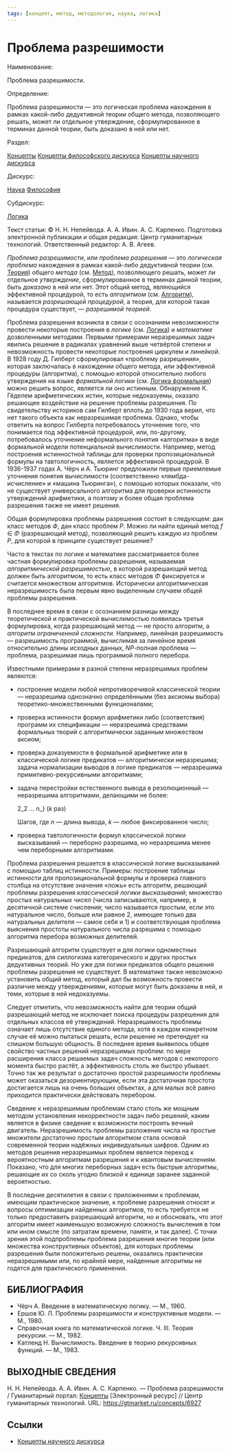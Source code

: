 ```yaml
---
tags: [концепт, метод, методология, наука, логика]
---
```

# Проблема разрешимости

Наименование:

Проблема разрешимости.

Определение:

Проблема разрешимости — это логическая проблема нахождения в рамках какой-либо дедуктивной теории общего метода, позволяющего решать, может ли отдельное утверждение, сформулированное в терминах данной теории, быть доказано в ней или нет.

Раздел:

[Концепты](https://gtmarket.ru/concepts/)  [Концепты философского дискурса](https://gtmarket.ru/concepts/philosophical-concepts) [Концепты научного дискурса](https://gtmarket.ru/concepts/scientific-concepts)

Дискурс:

[Наука](https://gtmarket.ru/concepts/6860) [Философия](https://gtmarket.ru/concepts/6862)

Субдискурс:

[Логика](https://gtmarket.ru/concepts/6892)

Текст статьи: © Н. Н. Непейвода. А. А. Ивин. А. С. Карпенко. Подготовка электронной публикации и общая редакция: Центр гуманитарных технологий. Ответственный редактор: А. В. Агеев.

_Проблема разрешимости_, или _проблема разрешения_ — это _логическая проблема_ нахождения в рамках какой-либо дедуктивной теории (см. [Теория](https://gtmarket.ru/concepts/6945)) общего _метода_ (см. [Метод](https://gtmarket.ru/concepts/6871)), позволяющего решать, может ли отдельное _утверждение_, сформулированное в терминах данной теории, быть _доказано_ в ней или нет. Этот общий метод, являющийся эффективной процедурой, то есть _алгоритмом_ (см. [Алгоритм](https://gtmarket.ru/concepts/7178)), называется _разрешающей процедурой_, а теория, для которой такая процедура существует, — _разрешимой теорией_.

Проблема разрешения возникла в связи с осознанием невозможности провести некоторые построения в _логике_ (см. [Логика](https://gtmarket.ru/concepts/6892)) и _математике_ дозволенными методами. Первыми примерами неразрешимых задач явились решение в радикалах уравнений выше четвёртой степени и невозможность провести некоторые построения циркулем и линейкой. В 1928 году Д. Гилберт сформулировал «проблему разрешения», которая заключалась в нахождении общего метода, или эффективной процедуры (алгоритма), с помощью которой относительно любого утверждения на языке _формальной логики_ (см. [Логика формальная](https://gtmarket.ru/concepts/7028)) можно решить вопрос, является ли оно истинным. Обнаружение К. Гёделем арифметических истин, которые недоказуемы, оказало решающее воздействие на решение проблемы разрешения. По свидетельству историков сам Гилберт вплоть до 1930 года верил, что нет такого объекта как неразрешимая проблема. Однако, чтобы ответить на вопрос Гилберта потребовалось уточнение того, что понимается под эффективной процедурой, или, по-другому, потребовалось уточнение неформального понятия «алгоритма» в виде формальной модели потенциальной вычислимости. Например, метод построения истинностной таблицы для проверки пропозициональной формулы на тавтологичность, является эффективной процедурой. В 1936-1937 годах А. Чёрч и А. Тьюринг предложили первые приемлемые уточнения понятия вычислимости (соответственно «лямбда-исчисление» и «машина Тьюринга»), с помощью которых показали, что не существует универсального алгоритма для проверки истинности утверждений арифметики, а поэтому и более общая проблема разрешения также не имеет решения.

Общая формулировка проблемы разрешения состоит в следующем: дан класс методов _Ф_, дан класс проблем _P_. Можно ли найти единый метод _f_ ∈ _Φ_ (разрешающий метод), позволяющий решить каждую из проблем _P_, для которой в принципе существует решение?

Часто в текстах по логике и математике рассматривается более частная формулировка проблемы разрешения, называемая _алгоритмической разрешимостью_, в которой разрешающий метод должен быть алгоритмом, то есть класс методов _Φ_ фиксируется и считается множеством алгоритмов. Исторически алгоритмическая неразрешимость была первым явно выделенным случаем общей проблемы разрешения.

В последнее время в связи с осознанием разницы между теоретической и практической вычислимостью появилась третья формулировка, когда разрешающий метод — не просто алгоритм, а _алгоритм ограниченной сложности_. Например, линейная разрешимость — разрешимость программой, вычислимая за линейное время относительно длины исходных данных, _NP_-полная проблема — проблема, разрешимая лишь программой полного перебора.

Известными примерами в разной степени неразрешимых проблем являются:

- построение модели любой непротиворечивой классической теории — неразрешима однозначно определёнными (без аксиомы выбора) теоретико-множественными функционалами;
- проверка истинности формул арифметики либо (соответствия) программ их спецификации — неразрешима средствами формальных теорий с алгоритмически заданным множеством аксиом;
- проверка доказуемости в формальной арифметике или в классической логике предикатов — алгоритмически неразрешима; задача нормализации выводов в логике предикатов — неразрешима примитивно-рекурсивными алгоритмами;
- задача перестройки естественного вывода в резолюционный — неразрешима алгоритмами, делающими не более:

    2_2 … n_} (_k_ раз)

    Шагов, где _n_ — длина вывода, _k_ — любое фиксированное число;

- проверка тавтологичности формул классической логики высказываний — переборно разрешима, но неразрешима менее чем переборными алгоритмами.

Проблема разрешения решается в классической логике высказываний с помощью таблиц истинности. Примеры: построение таблицы истинности для пропозициональной формулы и проверка главного столбца на отсутствие значения «ложь» есть алгоритм, решающий проблемы разрешения _классической логики высказываний_; множество простых натуральных чисел (числа записываются, например, в десятичной системе счисления; число называется простым, если это натуральное число, больше или равное 2, имеющее только два натуральных делителя — самое себя и 1) и соответствующая проблема выяснения простоты натурального числа разрешима с помощью алгоритма перебора возможных делителей.

Разрешающий алгоритм существует и для логики одноместных предикатов, для силлогизма категорического и других простых дедуктивных теорий. Но уже для логики предикатов общего решения проблемы разрешения не существует. В математике также невозможно установить общий метод, который дал бы возможность провести различие между утверждениями, которые могут быть доказаны в ней, и теми, которые в ней недоказуемы.

Следует отметить, что невозможность найти для теории общий разрешающий метод не исключает поиска процедуры разрешения для отдельных классов её утверждений. Неразрешимость проблемы означает лишь отсутствие единого метода, хотя в каждом конкретном случае её можно пытаться решать, если решение не претендует на слишком большую общность. В последнее время выявилось общее свойство частных решений неразрешимых проблем: по мере расширения класса решаемых задач сложность методов с некоторого момента быстро растёт, а эффективность столь же быстро убывает. Точно так же результат о достаточно простой разрешимости проблемы может оказаться дезориентирующим, если эта достаточная простота достигается лишь на очень больших объектах, а для малых всё равно приходится практически действовать перебором.

Сведение к неразрешимым проблемам стало столь же мощным методом установления некорректности задач либо решений, каким является в физике сведение к возможности построить вечный двигатель. Неразрешимость проблемы разложения числа на простые множители достаточно простым алгоритмом стала основой современной теории надёжных индивидуальных шифров. Одним из методов решения неразрешимых проблем является переход к вероятностным алгоритмам разрешения и к квантовым вычислениям. Показано, что для многих переборных задач есть быстрые алгоритмы, решающие их со сколь угодно близкой к единице заранее заданной вероятностью.

В последние десятилетия в связи с приложениями к проблемам, имеющим практическое значение, к проблеме разрешения относят и вопросы оптимизации найденных алгоритмов, то есть требуется не только предоставить разрешающий алгоритм, но и обосновать, что этот алгоритм имеет наименьшую возможную сложность вычисления в том или ином смысле (по затратам времени, памяти, и так далее). С точки зрения этой подпроблемы проблема разрешения многие теории (или множества конструктивных объектов), для которых проблемы разрешения были положительно решены, оказались практически неразрешимыми или, по крайней мере, найденные алгоритмы не годятся для практического применения.

## БИБЛИОГРАФИЯ

- Чёрч А. Введение в математическую логику. — М., 1960.
- Ершов Ю. Л. Проблемы разрешимости и конструктивные модели. — М., 1980.
- Справочная книга по математической логике. Ч. III. Теория рекурсии. — М., 1982.
- Катленд Н. Вычислимость. Введение в теорию рекурсивных функций. — М., 1983.

## ВЫХОДНЫЕ СВЕДЕНИЯ

Н. Н. Непейвода. А. А. Ивин. А. С. Карпенко. — Проблема разрешимости / Гуманитарный портал: [Концепты](https://gtmarket.ru/concepts/) [Электронный ресурс] // Центр гуманитарных технологий. URL: <https://gtmarket.ru/concepts/6927>

## Ссылки

- [Концепты научного дискурса](Концепты%20научного%20дискурса.md)
